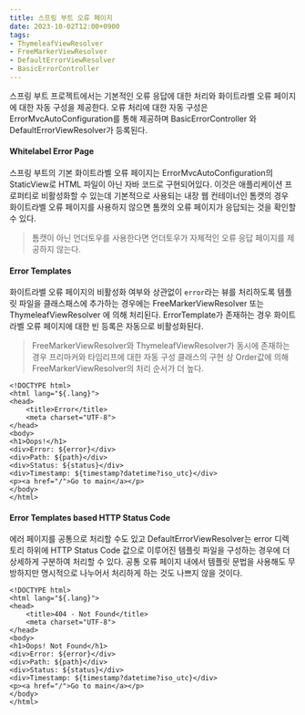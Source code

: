 ```yaml
---
title: 스프링 부트 오류 페이지
date: 2023-10-02T12:00+0900
tags:
- ThymeleafViewResolver
- FreeMarkerViewResolver
- DefaultErrorViewResolver
- BasicErrorController
---
```


스프링 부트 프로젝트에서는 기본적인 오류 응답에 대한 처리와 화이트라벨 오류 페이지에 대한 자동 구성을 제공한다. 오류 처리에 대한 자동 구성은 ErrorMvcAutoConfiguration를 통해 제공하며 BasicErrorController 와 DefaultErrorViewResolver가 등록된다. 

#### Whitelabel Error Page

스프링 부트의 기본 화이트라벨 오류 페이지는 ErrorMvcAutoConfiguration의 StaticView로 HTML 파일이 아닌 자바 코드로 구현되어있다. 이것은 애플리케이션 프로퍼티로 비활성화할 수 있는데 기본적으로 사용되는 내장 웹 컨테이너인 톰캣의 경우 화이트라벨 오류 페이지를 사용하지 않으면 톰캣의 오류 페이지가 응답되는 것을 확인할 수 있다.

> 톰캣이 아닌 언더토우를 사용한다면 언더토우가 자체적인 오류 응답 페이지를 제공하지 않는다.  

#### Error Templates

화이트라벨 오류 페이지의 비활성화 여부와 상관없이 `error`라는 뷰를 처리하도록 템플릿 파일을 클래스패스에 추가하는 경우에는 FreeMarkerViewResolver 또는 ThymeleafViewResolver 에 의해 처리된다. ErrorTemplate가 존재하는 경우 화이트라벨 오류 페이지에 대한 빈 등록은 자동으로 비활성화된다.

> FreeMarkerViewResolver와 ThymeleafViewResolver가 동시에 존재하는 경우 프리마커와 타임리프에 대한 자동 구성 클래스의 구현 상 Order값에 의해 FreeMarkerViewResolver의 처리 순서가 더 높다.

```ftl error.ftlh
<!DOCTYPE html>
<html lang="${.lang}">
<head>
    <title>Error</title>
    <meta charset="UTF-8">
</head>
<body>
<h1>Oops!</h1>
<div>Error: ${error}</div>
<div>Path: ${path}</div>
<div>Status: ${status}</div>
<div>Timestamp: ${timestamp?datetime?iso_utc}</div>
<p><a href="/">Go to main</a></p>
</body>
</html>
```

#### Error Templates based HTTP Status Code

에러 페이지를 공통으로 처리할 수도 있고 DefaultErrorViewResolver는 error 디렉토리 하위에 HTTP Status Code 값으로 이루어진 템플릿 파일을 구성하는 경우에 더 상세하게 구분하여 처리할 수 있다. 공통 오류 페이지 내에서 템플릿 문법을 사용해도 무방하지만 명시적으로 나누어서 처리하게 하는 것도 나쁘지 않을 것이다.

```ftl error/404.ftlh
<!DOCTYPE html>
<html lang="${.lang}">
<head>
    <title>404 - Not Found</title>
    <meta charset="UTF-8">
</head>
<body>
<h1>Oops! Not Found</h1>
<div>Error: ${error}</div>
<div>Path: ${path}</div>
<div>Status: ${status}</div>
<div>Timestamp: ${timestamp?datetime?iso_utc}</div>
<p><a href="/">Go to main</a></p>
</body>
</html>
```

